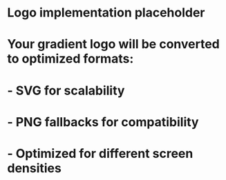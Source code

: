 # Logo implementation placeholder
# Your gradient logo will be converted to optimized formats:
# - SVG for scalability
# - PNG fallbacks for compatibility
# - Optimized for different screen densities